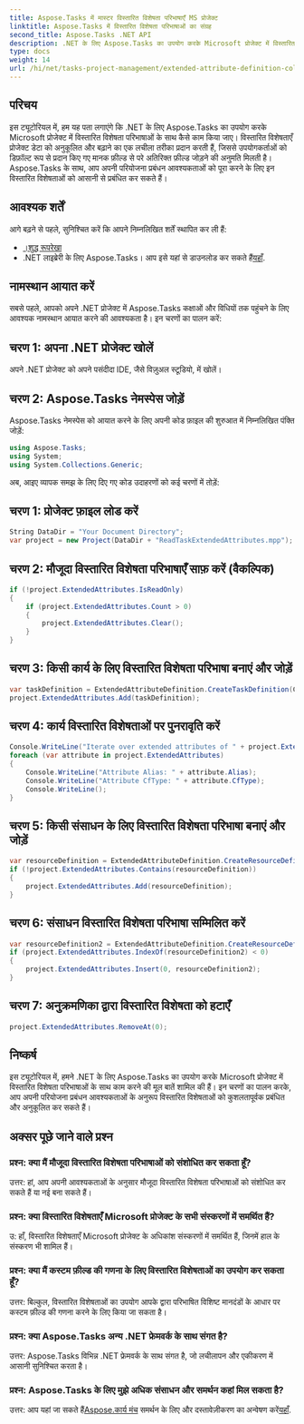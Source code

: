 ```yaml
---
title: Aspose.Tasks में मास्टर विस्तारित विशेषता परिभाषाएँ MS प्रोजेक्ट
linktitle: Aspose.Tasks में विस्तारित विशेषता परिभाषाओं का संग्रह
second_title: Aspose.Tasks .NET API
description: .NET के लिए Aspose.Tasks का उपयोग करके Microsoft प्रोजेक्ट में विस्तारित विशेषता परिभाषाओं को प्रबंधित करना सीखें। अपने प्रोजेक्ट डेटा को सहजता से अनुकूलित और बढ़ाएं।
type: docs
weight: 14
url: /hi/net/tasks-project-management/extended-attribute-definition-collection/
---
```

## परिचय
इस ट्यूटोरियल में, हम यह पता लगाएंगे कि .NET के लिए Aspose.Tasks का उपयोग करके Microsoft प्रोजेक्ट में विस्तारित विशेषता परिभाषाओं के साथ कैसे काम किया जाए। विस्तारित विशेषताएँ प्रोजेक्ट डेटा को अनुकूलित और बढ़ाने का एक लचीला तरीका प्रदान करती हैं, जिससे उपयोगकर्ताओं को डिफ़ॉल्ट रूप से प्रदान किए गए मानक फ़ील्ड से परे अतिरिक्त फ़ील्ड जोड़ने की अनुमति मिलती है। Aspose.Tasks के साथ, आप अपनी परियोजना प्रबंधन आवश्यकताओं को पूरा करने के लिए इन विस्तारित विशेषताओं को आसानी से प्रबंधित कर सकते हैं।
## आवश्यक शर्तें
आगे बढ़ने से पहले, सुनिश्चित करें कि आपने निम्नलिखित शर्तें स्थापित कर ली हैं:
- [।शुद्ध रूपरेखा](https://dotnet.microsoft.com/download)
-  .NET लाइब्रेरी के लिए Aspose.Tasks। आप इसे यहां से डाउनलोड कर सकते हैं[यहाँ](https://releases.aspose.com/tasks/net/).

## नामस्थान आयात करें
सबसे पहले, आपको अपने .NET प्रोजेक्ट में Aspose.Tasks कक्षाओं और विधियों तक पहुंचने के लिए आवश्यक नामस्थान आयात करने की आवश्यकता है। इन चरणों का पालन करें:
## चरण 1: अपना .NET प्रोजेक्ट खोलें
अपने .NET प्रोजेक्ट को अपने पसंदीदा IDE, जैसे विज़ुअल स्टूडियो, में खोलें।
## चरण 2: Aspose.Tasks नेमस्पेस जोड़ें
Aspose.Tasks नेमस्पेस को आयात करने के लिए अपनी कोड फ़ाइल की शुरुआत में निम्नलिखित पंक्ति जोड़ें:
```csharp
using Aspose.Tasks;
using System;
using System.Collections.Generic;

```

अब, आइए व्यापक समझ के लिए दिए गए कोड उदाहरणों को कई चरणों में तोड़ें:
## चरण 1: प्रोजेक्ट फ़ाइल लोड करें
```csharp
String DataDir = "Your Document Directory";
var project = new Project(DataDir + "ReadTaskExtendedAttributes.mpp");
```
## चरण 2: मौजूदा विस्तारित विशेषता परिभाषाएँ साफ़ करें (वैकल्पिक)
```csharp
if (!project.ExtendedAttributes.IsReadOnly)
{
    if (project.ExtendedAttributes.Count > 0)
    {
        project.ExtendedAttributes.Clear();
    }
}
```
## चरण 3: किसी कार्य के लिए विस्तारित विशेषता परिभाषा बनाएं और जोड़ें
```csharp
var taskDefinition = ExtendedAttributeDefinition.CreateTaskDefinition(CustomFieldType.Start, ExtendedAttributeTask.Start7, "Start 7");
project.ExtendedAttributes.Add(taskDefinition);
```
## चरण 4: कार्य विस्तारित विशेषताओं पर पुनरावृति करें
```csharp
Console.WriteLine("Iterate over extended attributes of " + project.ExtendedAttributes.ParentProject.Get(Prj.Name) + " project: ");
foreach (var attribute in project.ExtendedAttributes)
{
    Console.WriteLine("Attribute Alias: " + attribute.Alias);
    Console.WriteLine("Attribute CfType: " + attribute.CfType);
    Console.WriteLine();
}
```
## चरण 5: किसी संसाधन के लिए विस्तारित विशेषता परिभाषा बनाएं और जोड़ें
```csharp
var resourceDefinition = ExtendedAttributeDefinition.CreateResourceDefinition(CustomFieldType.Cost, ExtendedAttributeResource.Cost5, "My cost");
if (!project.ExtendedAttributes.Contains(resourceDefinition))
{
    project.ExtendedAttributes.Add(resourceDefinition);
}
```
## चरण 6: संसाधन विस्तारित विशेषता परिभाषा सम्मिलित करें
```csharp
var resourceDefinition2 = ExtendedAttributeDefinition.CreateResourceDefinition(CustomFieldType.Number, ExtendedAttributeResource.Cost1, "My Cost 2");
if (project.ExtendedAttributes.IndexOf(resourceDefinition2) < 0)
{
    project.ExtendedAttributes.Insert(0, resourceDefinition2);
}
```
## चरण 7: अनुक्रमणिका द्वारा विस्तारित विशेषता को हटाएँ
```csharp
project.ExtendedAttributes.RemoveAt(0);
```

## निष्कर्ष
इस ट्यूटोरियल में, हमने .NET के लिए Aspose.Tasks का उपयोग करके Microsoft प्रोजेक्ट में विस्तारित विशेषता परिभाषाओं के साथ काम करने की मूल बातें शामिल की हैं। इन चरणों का पालन करके, आप अपनी परियोजना प्रबंधन आवश्यकताओं के अनुरूप विस्तारित विशेषताओं को कुशलतापूर्वक प्रबंधित और अनुकूलित कर सकते हैं।
## अक्सर पूछे जाने वाले प्रश्न
### प्रश्न: क्या मैं मौजूदा विस्तारित विशेषता परिभाषाओं को संशोधित कर सकता हूँ?
उत्तर: हां, आप अपनी आवश्यकताओं के अनुसार मौजूदा विस्तारित विशेषता परिभाषाओं को संशोधित कर सकते हैं या नई बना सकते हैं।
### प्रश्न: क्या विस्तारित विशेषताएँ Microsoft प्रोजेक्ट के सभी संस्करणों में समर्थित हैं?
उ: हाँ, विस्तारित विशेषताएँ Microsoft प्रोजेक्ट के अधिकांश संस्करणों में समर्थित हैं, जिनमें हाल के संस्करण भी शामिल हैं।
### प्रश्न: क्या मैं कस्टम फ़ील्ड की गणना के लिए विस्तारित विशेषताओं का उपयोग कर सकता हूँ?
उत्तर: बिल्कुल, विस्तारित विशेषताओं का उपयोग आपके द्वारा परिभाषित विशिष्ट मानदंडों के आधार पर कस्टम फ़ील्ड की गणना करने के लिए किया जा सकता है।
### प्रश्न: क्या Aspose.Tasks अन्य .NET फ्रेमवर्क के साथ संगत है?
उत्तर: Aspose.Tasks विभिन्न .NET फ्रेमवर्क के साथ संगत है, जो लचीलापन और एकीकरण में आसानी सुनिश्चित करता है।
### प्रश्न: Aspose.Tasks के लिए मुझे अधिक संसाधन और समर्थन कहां मिल सकता है?
 उत्तर: आप यहां जा सकते हैं[Aspose.कार्य मंच](https://forum.aspose.com/c/tasks/15) समर्थन के लिए और दस्तावेज़ीकरण का अन्वेषण करें[यहाँ](https://reference.aspose.com/tasks/net/).